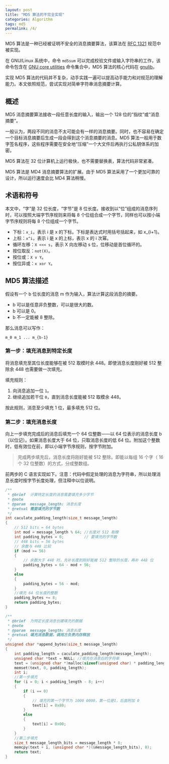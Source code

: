 ```yaml
---
layout: post
title: "MD5 算法的不完全实现"
categories: Algorithm
tags: md5
permalink: /4/
---
```


MD5 算法是一种已经被证明不安全的消息摘要算法，该算法在 [RFC 1321](https://datatracker.ietf.org/doc/html/rfc1321) 规范中被实现。


在 GNU/Linux 系统中，命令 `md5sum` 可以完成校验文件或输入字符串的工作，该命令包含在 [GNU core utilities](https://www.gnu.org/software/coreutils/) 命令集合中，MD5 算法的核心代码在 [gnulib](https://git.savannah.gnu.org/gitweb/?p=gnulib.git)。

实现 MD5 算法的代码并不复杂，动手实践一遍可以提高动手能力和对规范的理解能力。本文依照规范，尝试实现对简单字符串消息摘要计算。

## 概述

MD5 消息摘要算法接收一段任意长度的输入，输出一个 128 位的“指纹”或“消息摘要”。

一般认为，两段不同的消息不太可能会有一样的消息摘要。同时，也不容易在确定一个目标消息摘要后生成一段会得到这个消息摘要的消息。MD5 算法一般用于数字签名程序，这些程序需要在安全地“压缩”一个大文件后再执行公私钥体系的加密。

MD5 算法在 32 位计算机上运行极快，也不需要替换表，算法代码非常紧凑。

MD5 算法是 MD4 消息摘要算法的扩展。由于 MD5 算法采用了一个更加可靠的设计，所以运行速度会比 MD4 算法稍慢。

## 术语和符号
本文中，“字”是 32 位长度，“字节”是 8 位长度。接收到以“位”组成的消息序列时，可以按照大端字节序规则来将每 8 个位组合成一个字节，同样也可以按小端字节序规则将每 8 个位组成一个字节。

- 下标：`x_i`，表示 i 是 x 的下标。下标是表达式时用括号括起来，如 x_{i+1}。
- 上标：`x^i`，表示 i 是 x 的上标，表示 x 的 i 次幂。
- 循环左移：`X <<< s`，表示 X 向左移动 s 位，位移动是首位循环的。
- 按位取反：`not(X)`。
- 按位或：`X v Y`。
- 按位异或：`x xor Y`。

## MD5 算法描述

假设有一个 b 位长度的消息 m 作为输入，算法计算这段消息的摘要。
- b 可以是任意非负整数，可以是很大的数。
- b 可以是 0。
- b 不一定能被 8 整除。

那么消息可以写作：
```
m_0 m_1 ... m_{b-1}
```
### 第一步：填充消息到特定长度
将消息填充至其位长度能够在被 512 取模时余 448。即使消息长度刚好被 512 整除余 448 也需要做一次填充。

填充规则：
1. 向消息追加一位 `1`。
2. 继续追加若干位 `0`，直到消息长度能被 512 取模余 448。

按此规则，消息至少填充 1 位，最多填充 512 位。

### 第二步：填充消息长度

向上一步填充完成后的消息后填充一个 64 位整数——以 64 位表示的消息长度 b（以位记）。如果消息长度大于 64 位，只取消息长度的低 64 位。附加这个整数时，低有效位在前，即以小端字节序规则，按字节附加。



> 完成两步填充后，消息长度将刚好能被 512 整除。即能以每组 16 个字（ 16个 32 位整数）的方式，分成整数组。

前两步的 C 语言实现如下。注意：代码中假定处理的消息为字符串，所以处理消息长度时按字节长度处理，但注释中以位说明。

```c
/**
 * @brief  计算特定长度的消息需要填充多少字节
 * @note   
 * @param  message_length: 消息长度
 * @retval 需要填充的字节数
 */
int caculate_padding_length(size_t message_length)
{
    // 512 bits = 64 bytes
    int mod = message_length % 64; //长度对 512 取模
    int padding_bytes = 0;         // 要填充的字节数
    // 448 bits = 56 bytes
    // 余数与 448 比较
    if (mod >= 56)
    {
        // 余数大于 448 时，先补长度到刚好能被 512 整除的长度，再补 448 位
        padding_bytes = 64 - mod + 56;
    }
    else
    {
        padding_bytes = 56 - mod;
    }
    //填充 64 位长度的整数
    padding_bytes += 8;
    return padding_bytes;
}

/**
 * @brief  为特定长度消息创建填充的数据
 * @note   
 * @param  message_length: 消息长度
 * @retval 填充消息数据，调用方负责内存释放
 */
unsigned char *append_bytes(size_t message_length)
{
    int padding_length = caculate_padding_length(message_length);
    unsigned char *text = NULL; //填充在消息后的字符串
    text = (unsigned char *)malloc(sizeof(unsigned char) * padding_length);
    memset(text, 0, padding_length);
    int i;
    //第一步填充
    for (i = 0; i < padding_length - 8; i++)
    {
        if (i == 0)
        {
            // 填充的第一个字节为 1000 0000，第一位是1，后面附加 0
            text[i] = 0x80;
        }
        else
        {
            text[i] = 0x00;
        }
    }
    //第二步填充
    size_t message_length_bits = message_length * 8;
    memcpy(text + i, (unsigned char *)(&message_length_bits), 8);
    return text;
}
```

